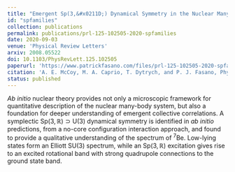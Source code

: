 ```yaml
---
title: "Emergent Sp(3,&#x0211D;) Dynamical Symmetry in the Nuclear Many-Body System from an Ab Initio Description"
id: "spfamilies"
collection: publications
permalink: publications/prl-125-102505-2020-spfamilies
date: 2020-09-03
venue: 'Physical Review Letters'
arxiv: 2008.05522
doi: 10.1103/PhysRevLett.125.102505
paperurl: 'https://www.patrickfasano.com/files/prl-125-102505-2020-spfamilies_PREPRINT.pdf'
citation: 'A. E. McCoy, M. A. Caprio, T. Dytrych, and P. J. Fasano, Phys. Rev. Lett. 125, 102505 (2020).'
status: published
---
```

_Ab initio_ nuclear theory provides not only a microscopic framework for quantitative description of the nuclear many-body system, but also a foundation for deeper understanding of emergent collective correlations. A symplectic $\mathrm{Sp}(3,\mathbb{R}) \supset \mathrm{U}(3)$ dynamical symmetry is identified in _ab initio_ predictions, from a no-core configuration interaction approach, and found to provide a qualitative understanding of the spectrum of <sup>7</sup>Be. Low-lying states form an Elliott $\mathrm{SU}(3)$ spectrum, while an $\mathrm{Sp}(3,\mathbb{R})$ excitation gives rise to an excited rotational band with strong quadrupole connections to the ground state band.
